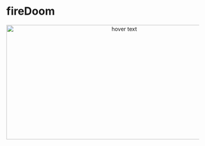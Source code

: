 # fireDoom

<p align="center">
  <img src="https://github.com/gallifreyo/fireDoom/blob/master/res/fire.jpg" width="600" height="300" title="hover text">
 
</p>
